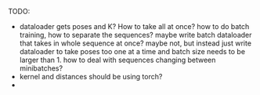 TODO:

- dataloader gets poses and K? How to take all at once? how to do batch training, how to separate the sequences? maybe write batch dataloader that takes in whole sequence at once? maybe not, but instead just write dataloader to take poses too one at a time and batch size needs to be larger than 1. how to deal with sequences changing between minibatches?
- kernel and distances should be using torch?
- 